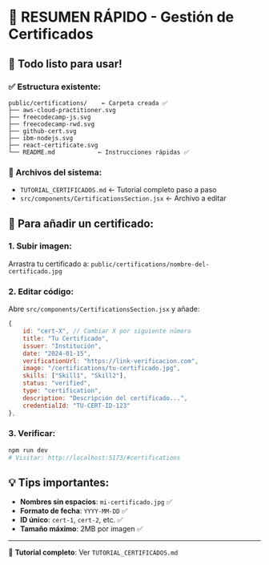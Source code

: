 # 📝 RESUMEN RÁPIDO - Gestión de Certificados

## 🎯 Todo listo para usar!

### ✅ Estructura existente:
```
public/certifications/    ← Carpeta creada ✅
├── aws-cloud-practitioner.svg
├── freecodecamp-js.svg  
├── freecodecamp-rwd.svg
├── github-cert.svg
├── ibm-nodejs.svg
├── react-certificate.svg
└── README.md            ← Instrucciones rápidas ✅
```

### 📂 Archivos del sistema:
- `TUTORIAL_CERTIFICADOS.md` ← Tutorial completo paso a paso
- `src/components/CertificationsSection.jsx` ← Archivo a editar

## 🚀 Para añadir un certificado:

### 1. Subir imagen:
Arrastra tu certificado a: `public/certifications/nombre-del-certificado.jpg`

### 2. Editar código:
Abre `src/components/CertificationsSection.jsx` y añade:

```jsx
{
    id: "cert-X", // Cambiar X por siguiente número
    title: "Tu Certificado",
    issuer: "Institución",
    date: "2024-01-15",
    verificationUrl: "https://link-verificacion.com",
    image: "/certifications/tu-certificado.jpg",
    skills: ["Skill1", "Skill2"],
    status: "verified",
    type: "certification",
    description: "Descripción del certificado...",
    credentialId: "TU-CERT-ID-123"
},
```

### 3. Verificar:
```bash
npm run dev
# Visitar: http://localhost:5173/#certifications
```

## 💡 Tips importantes:
- **Nombres sin espacios**: `mi-certificado.jpg` ✅
- **Formato de fecha**: `YYYY-MM-DD` ✅  
- **ID único**: `cert-1`, `cert-2`, etc. ✅
- **Tamaño máximo**: 2MB por imagen ✅

---
📖 **Tutorial completo**: Ver `TUTORIAL_CERTIFICADOS.md`
